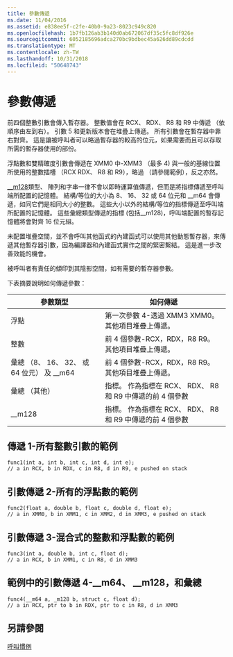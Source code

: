 ```yaml
---
title: 參數傳遞
ms.date: 11/04/2016
ms.assetid: e838ee5f-c2fe-40b0-9a23-8023c949c820
ms.openlocfilehash: 1b7fb126ab3b140d0ab672067df35c5fc8df926e
ms.sourcegitcommit: 6052185696adca270bc9bdbec45a626dd89cdcdd
ms.translationtype: MT
ms.contentlocale: zh-TW
ms.lasthandoff: 10/31/2018
ms.locfileid: "50648743"
---
```

# <a name="parameter-passing"></a>參數傳遞

前四個整數引數會傳入暫存器。 整數值會在 RCX、 RDX、 R8 和 R9 中傳遞 （依順序由左到右）。 引數 5 和更新版本會在堆疊上傳遞。 所有引數會在暫存器中靠右對齊。 這是讓被呼叫者可以略過暫存器的較高的位元，如果需要而且可以存取所需的暫存器使用的部份。

浮點數和雙精確度引數會傳遞在 XMM0 中-XMM3 （最多 4) 與一般的基線位置所使用的整數插槽 （RCX RDX、 R8 和 R9），略過 （請參閱範例），反之亦然。

[__m128](../cpp/m128.md)類型、 陣列和字串一律不會以即時運算值傳遞，但而是將指標傳遞至呼叫端所配置的記憶體。 結構/等位的大小為 8、 16、 32 或 64 位元和 __m64 會傳遞，如同它們是相同大小的整數。 這些大小以外的結構/等位的指標傳遞至呼叫端所配置的記憶體。 這些彙總類型傳遞的指標 (包括\__m128)，呼叫端配置的暫存記憶體將會對齊 16 位元組。

未配置堆疊空間，並不會呼叫其他函式的內建函式可以使用其他動態暫存器，來傳遞其他暫存器引數，因為編譯器和內建函式實作之間的緊密繫結。 這是進一步改善效能的機會。

被呼叫者有責任的傾印到其陰影空間，如有需要的暫存器參數。

下表摘要說明如何傳遞參數：

|參數類型|如何傳遞|
|--------------------|----------------|
|浮點|第一次參數 4-透過 XMM3 XMM0。 其他項目堆疊上傳遞。|
|整數|前 4 個參數-RCX，RDX，R8 R9。 其他項目堆疊上傳遞。|
|彙總 （8、 16、 32、 或 64 位元） 及 __m64|前 4 個參數-RCX，RDX，R8 R9。 其他項目堆疊上傳遞。|
|彙總 （其他）|指標。 作為指標在 RCX、 RDX、 R8 和 R9 中傳遞的前 4 個參數|
|__m128|指標。 作為指標在 RCX、 RDX、 R8 和 R9 中傳遞的前 4 個參數|

## <a name="example-of-argument-passing-1---all-integers"></a>傳遞 1-所有整數引數的範例

```
func1(int a, int b, int c, int d, int e);
// a in RCX, b in RDX, c in R8, d in R9, e pushed on stack
```

## <a name="example-of-argument-passing-2---all-floats"></a>引數傳遞 2-所有的浮點數的範例

```
func2(float a, double b, float c, double d, float e);
// a in XMM0, b in XMM1, c in XMM2, d in XMM3, e pushed on stack
```

## <a name="example-of-argument-passing-3---mixed-ints-and-floats"></a>引數傳遞 3-混合式的整數和浮點數的範例

```
func3(int a, double b, int c, float d);
// a in RCX, b in XMM1, c in R8, d in XMM3
```

## <a name="example-of-argument-passing-4--m64-m128-and-aggregates"></a>範例中的引數傳遞 4-__m64、 \__m128，和彙總

```
func4(__m64 a, _m128 b, struct c, float d);
// a in RCX, ptr to b in RDX, ptr to c in R8, d in XMM3
```

## <a name="see-also"></a>另請參閱

[呼叫慣例](../build/calling-convention.md)